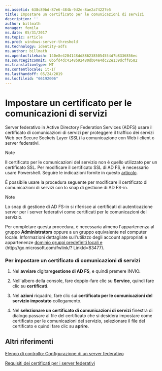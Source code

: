 ```yaml
---
ms.assetid: 638c89bd-87e6-484b-9d2e-8ae2a74227e5
title: Impostare un certificato per le comunicazioni di servizi
description: ''
author: billmath
manager: femila
ms.date: 05/31/2017
ms.topic: article
ms.prod: windows-server-threshold
ms.technology: identity-adfs
ms.author: billmath
ms.openlocfilehash: 140e8e4204148dd8862385054554d7b8336856ec
ms.sourcegitcommit: 0b5fd4dc4148b92480db04e4dc22e139dcff8582
ms.translationtype: MT
ms.contentlocale: it-IT
ms.lasthandoff: 05/24/2019
ms.locfileid: "66192006"
---
```

# <a name="set-a-service-communications-certificate"></a>Impostare un certificato per le comunicazioni di servizi


Server federativo in Active Directory Federation Services \(ADFS\) usare il certificato di comunicazioni di servizi per proteggere il traffico dei servizi Web per Secure Sockets Layer \(SSL\) la comunicazione con Web i client o server federativi.

> [!NOTE]  
> Il certificato per le comunicazioni del servizio non è quello utilizzato per un certificato SSL. Per modificare il certificato SSL di AD FS, è necessario usare Powershell. Seguire le indicazioni fornite in questo [articolo](https://docs.microsoft.com/en-us/windows-server/identity/ad-fs/operations/manage-ssl-certificates-ad-fs-wap).


È possibile usare la procedura seguente per modificare il certificato di comunicazioni di servizi con lo snap di gestione di AD FS\-in.  

> [!NOTE]  
> Lo snap di gestione di AD FS\-in si riferisce ai certificati di autenticazione server per i server federativi come certificati per le comunicazioni del servizio.  

Per completare questa procedura, è necessaria almeno l'appartenenza al gruppo **Administrators** oppure a un gruppo equivalente nel computer locale.  Informazioni dettagliate sull'utilizzo degli account appropriati e appartenenze [dominio gruppi predefiniti locali e](https://go.microsoft.com/fwlink/?LinkId=83477) \(http:\/\/go.microsoft.com\/fwlink\/? LinkId\=83477\).   

### <a name="to-set-a-service-communications-certificate"></a>Per impostare un certificato di comunicazioni di servizi  

1.  Nel **avviare** digitare**gestione di AD FS**, e quindi premere INVIO.  

2.  Nell'albero della console, fare doppio\-fare clic su **Service**, quindi fare clic su **certificati**.  

3.  Nel **azioni** riquadro, fare clic sui **certificato per le comunicazioni del servizio impostato** collegamento.  

4.  Nel **selezionare un certificato di comunicazioni di servizi** finestra di dialogo passare al file del certificato che si desidera impostare come certificato per le comunicazioni del servizio, selezionare il file del certificato e quindi fare clic su **aprire**.  

## <a name="additional-references"></a>Altri riferimenti  
[Elenco di controllo: Configurazione di un server federativo](Checklist--Setting-Up-a-Federation-Server.md)  

[Requisiti dei certificati per i server federativi](https://technet.microsoft.com/library/dd807040.aspx)  

